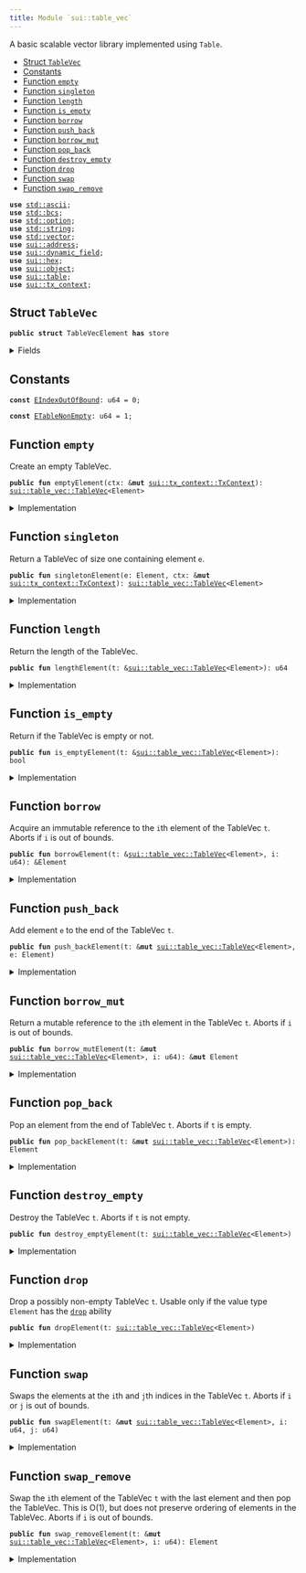 ```yaml
---
title: Module `sui::table_vec`
---
```


A basic scalable vector library implemented using <code>Table</code>.


-  [Struct `TableVec`](#sui_table_vec_TableVec)
-  [Constants](#@Constants_0)
-  [Function `empty`](#sui_table_vec_empty)
-  [Function `singleton`](#sui_table_vec_singleton)
-  [Function `length`](#sui_table_vec_length)
-  [Function `is_empty`](#sui_table_vec_is_empty)
-  [Function `borrow`](#sui_table_vec_borrow)
-  [Function `push_back`](#sui_table_vec_push_back)
-  [Function `borrow_mut`](#sui_table_vec_borrow_mut)
-  [Function `pop_back`](#sui_table_vec_pop_back)
-  [Function `destroy_empty`](#sui_table_vec_destroy_empty)
-  [Function `drop`](#sui_table_vec_drop)
-  [Function `swap`](#sui_table_vec_swap)
-  [Function `swap_remove`](#sui_table_vec_swap_remove)


<pre><code><b>use</b> <a href="../std/ascii.md#std_ascii">std::ascii</a>;
<b>use</b> <a href="../std/bcs.md#std_bcs">std::bcs</a>;
<b>use</b> <a href="../std/option.md#std_option">std::option</a>;
<b>use</b> <a href="../std/string.md#std_string">std::string</a>;
<b>use</b> <a href="../std/vector.md#std_vector">std::vector</a>;
<b>use</b> <a href="../sui/address.md#sui_address">sui::address</a>;
<b>use</b> <a href="../sui/dynamic_field.md#sui_dynamic_field">sui::dynamic_field</a>;
<b>use</b> <a href="../sui/hex.md#sui_hex">sui::hex</a>;
<b>use</b> <a href="../sui/object.md#sui_object">sui::object</a>;
<b>use</b> <a href="../sui/table.md#sui_table">sui::table</a>;
<b>use</b> <a href="../sui/tx_context.md#sui_tx_context">sui::tx_context</a>;
</code></pre>



<a name="sui_table_vec_TableVec"></a>

## Struct `TableVec`



<pre><code><b>public</b> <b>struct</b> TableVecElement <b>has</b> store
</code></pre>



<details>
<summary>Fields</summary>


<dl>
<dt>
<code>contents: <a href="../sui/table.md#sui_table_Table">sui::table::Table</a>&lt;u64, Element&gt;</code>
</dt>
<dd>
 The contents of the table vector.
</dd>
</dl>


</details>

<a name="@Constants_0"></a>

## Constants


<a name="sui_table_vec_EIndexOutOfBound"></a>



<pre><code><b>const</b> <a href="../sui/table_vec.md#sui_table_vec_EIndexOutOfBound">EIndexOutOfBound</a>: u64 = 0;
</code></pre>



<a name="sui_table_vec_ETableNonEmpty"></a>



<pre><code><b>const</b> <a href="../sui/table_vec.md#sui_table_vec_ETableNonEmpty">ETableNonEmpty</a>: u64 = 1;
</code></pre>



<a name="sui_table_vec_empty"></a>

## Function `empty`

Create an empty TableVec.


<pre><code><b>public</b> <b>fun</b> emptyElement(ctx: &<b>mut</b> <a href="../sui/tx_context.md#sui_tx_context_TxContext">sui::tx_context::TxContext</a>): <a href="../sui/table_vec.md#sui_table_vec_TableVec">sui::table_vec::TableVec</a>&lt;Element&gt;
</code></pre>



<details>
<summary>Implementation</summary>


<pre><code><b>public</b> <b>fun</b> <a href="../sui/table_vec.md#sui_table_vec_empty">empty</a>&lt;Element: store&gt;(ctx: &<b>mut</b> TxContext): <a href="../sui/table_vec.md#sui_table_vec_TableVec">TableVec</a>&lt;Element&gt; {
    <a href="../sui/table_vec.md#sui_table_vec_TableVec">TableVec</a> {
        contents: <a href="../sui/table.md#sui_table_new">table::new</a>(ctx),
    }
}
</code></pre>



</details>

<a name="sui_table_vec_singleton"></a>

## Function `singleton`

Return a TableVec of size one containing element <code>e</code>.


<pre><code><b>public</b> <b>fun</b> singletonElement(e: Element, ctx: &<b>mut</b> <a href="../sui/tx_context.md#sui_tx_context_TxContext">sui::tx_context::TxContext</a>): <a href="../sui/table_vec.md#sui_table_vec_TableVec">sui::table_vec::TableVec</a>&lt;Element&gt;
</code></pre>



<details>
<summary>Implementation</summary>


<pre><code><b>public</b> <b>fun</b> <a href="../sui/table_vec.md#sui_table_vec_singleton">singleton</a>&lt;Element: store&gt;(e: Element, ctx: &<b>mut</b> TxContext): <a href="../sui/table_vec.md#sui_table_vec_TableVec">TableVec</a>&lt;Element&gt; {
    <b>let</b> <b>mut</b> t = <a href="../sui/table_vec.md#sui_table_vec_empty">empty</a>(ctx);
    t.<a href="../sui/table_vec.md#sui_table_vec_push_back">push_back</a>(e);
    t
}
</code></pre>



</details>

<a name="sui_table_vec_length"></a>

## Function `length`

Return the length of the TableVec.


<pre><code><b>public</b> <b>fun</b> lengthElement(t: &<a href="../sui/table_vec.md#sui_table_vec_TableVec">sui::table_vec::TableVec</a>&lt;Element&gt;): u64
</code></pre>



<details>
<summary>Implementation</summary>


<pre><code><b>public</b> <b>fun</b> <a href="../sui/table_vec.md#sui_table_vec_length">length</a>&lt;Element: store&gt;(t: &<a href="../sui/table_vec.md#sui_table_vec_TableVec">TableVec</a>&lt;Element&gt;): u64 {
    t.contents.<a href="../sui/table_vec.md#sui_table_vec_length">length</a>()
}
</code></pre>



</details>

<a name="sui_table_vec_is_empty"></a>

## Function `is_empty`

Return if the TableVec is empty or not.


<pre><code><b>public</b> <b>fun</b> is_emptyElement(t: &<a href="../sui/table_vec.md#sui_table_vec_TableVec">sui::table_vec::TableVec</a>&lt;Element&gt;): bool
</code></pre>



<details>
<summary>Implementation</summary>


<pre><code><b>public</b> <b>fun</b> <a href="../sui/table_vec.md#sui_table_vec_is_empty">is_empty</a>&lt;Element: store&gt;(t: &<a href="../sui/table_vec.md#sui_table_vec_TableVec">TableVec</a>&lt;Element&gt;): bool {
    t.<a href="../sui/table_vec.md#sui_table_vec_length">length</a>() == 0
}
</code></pre>



</details>

<a name="sui_table_vec_borrow"></a>

## Function `borrow`

Acquire an immutable reference to the <code>i</code>th element of the TableVec <code>t</code>.
Aborts if <code>i</code> is out of bounds.


<pre><code><b>public</b> <b>fun</b> borrowElement(t: &<a href="../sui/table_vec.md#sui_table_vec_TableVec">sui::table_vec::TableVec</a>&lt;Element&gt;, i: u64): &Element
</code></pre>



<details>
<summary>Implementation</summary>


<pre><code><b>public</b> <b>fun</b> <a href="../sui/borrow.md#sui_borrow">borrow</a>&lt;Element: store&gt;(t: &<a href="../sui/table_vec.md#sui_table_vec_TableVec">TableVec</a>&lt;Element&gt;, i: u64): &Element {
    <b>assert</b>!(t.<a href="../sui/table_vec.md#sui_table_vec_length">length</a>() &gt; i, <a href="../sui/table_vec.md#sui_table_vec_EIndexOutOfBound">EIndexOutOfBound</a>);
    &t.contents[i]
}
</code></pre>



</details>

<a name="sui_table_vec_push_back"></a>

## Function `push_back`

Add element <code>e</code> to the end of the TableVec <code>t</code>.


<pre><code><b>public</b> <b>fun</b> push_backElement(t: &<b>mut</b> <a href="../sui/table_vec.md#sui_table_vec_TableVec">sui::table_vec::TableVec</a>&lt;Element&gt;, e: Element)
</code></pre>



<details>
<summary>Implementation</summary>


<pre><code><b>public</b> <b>fun</b> <a href="../sui/table_vec.md#sui_table_vec_push_back">push_back</a>&lt;Element: store&gt;(t: &<b>mut</b> <a href="../sui/table_vec.md#sui_table_vec_TableVec">TableVec</a>&lt;Element&gt;, e: Element) {
    <b>let</b> key = t.<a href="../sui/table_vec.md#sui_table_vec_length">length</a>();
    t.contents.add(key, e);
}
</code></pre>



</details>

<a name="sui_table_vec_borrow_mut"></a>

## Function `borrow_mut`

Return a mutable reference to the <code>i</code>th element in the TableVec <code>t</code>.
Aborts if <code>i</code> is out of bounds.


<pre><code><b>public</b> <b>fun</b> borrow_mutElement(t: &<b>mut</b> <a href="../sui/table_vec.md#sui_table_vec_TableVec">sui::table_vec::TableVec</a>&lt;Element&gt;, i: u64): &<b>mut</b> Element
</code></pre>



<details>
<summary>Implementation</summary>


<pre><code><b>public</b> <b>fun</b> <a href="../sui/table_vec.md#sui_table_vec_borrow_mut">borrow_mut</a>&lt;Element: store&gt;(t: &<b>mut</b> <a href="../sui/table_vec.md#sui_table_vec_TableVec">TableVec</a>&lt;Element&gt;, i: u64): &<b>mut</b> Element {
    <b>assert</b>!(t.<a href="../sui/table_vec.md#sui_table_vec_length">length</a>() &gt; i, <a href="../sui/table_vec.md#sui_table_vec_EIndexOutOfBound">EIndexOutOfBound</a>);
    &<b>mut</b> t.contents[i]
}
</code></pre>



</details>

<a name="sui_table_vec_pop_back"></a>

## Function `pop_back`

Pop an element from the end of TableVec <code>t</code>.
Aborts if <code>t</code> is empty.


<pre><code><b>public</b> <b>fun</b> pop_backElement(t: &<b>mut</b> <a href="../sui/table_vec.md#sui_table_vec_TableVec">sui::table_vec::TableVec</a>&lt;Element&gt;): Element
</code></pre>



<details>
<summary>Implementation</summary>


<pre><code><b>public</b> <b>fun</b> <a href="../sui/table_vec.md#sui_table_vec_pop_back">pop_back</a>&lt;Element: store&gt;(t: &<b>mut</b> <a href="../sui/table_vec.md#sui_table_vec_TableVec">TableVec</a>&lt;Element&gt;): Element {
    <b>let</b> <a href="../sui/table_vec.md#sui_table_vec_length">length</a> = <a href="../sui/table_vec.md#sui_table_vec_length">length</a>(t);
    <b>assert</b>!(<a href="../sui/table_vec.md#sui_table_vec_length">length</a> &gt; 0, <a href="../sui/table_vec.md#sui_table_vec_EIndexOutOfBound">EIndexOutOfBound</a>);
    t.contents.remove(<a href="../sui/table_vec.md#sui_table_vec_length">length</a> - 1)
}
</code></pre>



</details>

<a name="sui_table_vec_destroy_empty"></a>

## Function `destroy_empty`

Destroy the TableVec <code>t</code>.
Aborts if <code>t</code> is not empty.


<pre><code><b>public</b> <b>fun</b> destroy_emptyElement(t: <a href="../sui/table_vec.md#sui_table_vec_TableVec">sui::table_vec::TableVec</a>&lt;Element&gt;)
</code></pre>



<details>
<summary>Implementation</summary>


<pre><code><b>public</b> <b>fun</b> <a href="../sui/table_vec.md#sui_table_vec_destroy_empty">destroy_empty</a>&lt;Element: store&gt;(t: <a href="../sui/table_vec.md#sui_table_vec_TableVec">TableVec</a>&lt;Element&gt;) {
    <b>assert</b>!(<a href="../sui/table_vec.md#sui_table_vec_length">length</a>(&t) == 0, <a href="../sui/table_vec.md#sui_table_vec_ETableNonEmpty">ETableNonEmpty</a>);
    <b>let</b> <a href="../sui/table_vec.md#sui_table_vec_TableVec">TableVec</a> { contents } = t;
    contents.<a href="../sui/table_vec.md#sui_table_vec_destroy_empty">destroy_empty</a>();
}
</code></pre>



</details>

<a name="sui_table_vec_drop"></a>

## Function `drop`

Drop a possibly non-empty TableVec <code>t</code>.
Usable only if the value type <code>Element</code> has the <code><a href="../sui/table_vec.md#sui_table_vec_drop">drop</a></code> ability


<pre><code><b>public</b> <b>fun</b> dropElement(t: <a href="../sui/table_vec.md#sui_table_vec_TableVec">sui::table_vec::TableVec</a>&lt;Element&gt;)
</code></pre>



<details>
<summary>Implementation</summary>


<pre><code><b>public</b> <b>fun</b> <a href="../sui/table_vec.md#sui_table_vec_drop">drop</a>&lt;Element: <a href="../sui/table_vec.md#sui_table_vec_drop">drop</a> + store&gt;(t: <a href="../sui/table_vec.md#sui_table_vec_TableVec">TableVec</a>&lt;Element&gt;) {
    <b>let</b> <a href="../sui/table_vec.md#sui_table_vec_TableVec">TableVec</a> { contents } = t;
    contents.<a href="../sui/table_vec.md#sui_table_vec_drop">drop</a>()
}
</code></pre>



</details>

<a name="sui_table_vec_swap"></a>

## Function `swap`

Swaps the elements at the <code>i</code>th and <code>j</code>th indices in the TableVec <code>t</code>.
Aborts if <code>i</code> or <code>j</code> is out of bounds.


<pre><code><b>public</b> <b>fun</b> swapElement(t: &<b>mut</b> <a href="../sui/table_vec.md#sui_table_vec_TableVec">sui::table_vec::TableVec</a>&lt;Element&gt;, i: u64, j: u64)
</code></pre>



<details>
<summary>Implementation</summary>


<pre><code><b>public</b> <b>fun</b> <a href="../sui/table_vec.md#sui_table_vec_swap">swap</a>&lt;Element: store&gt;(t: &<b>mut</b> <a href="../sui/table_vec.md#sui_table_vec_TableVec">TableVec</a>&lt;Element&gt;, i: u64, j: u64) {
    <b>assert</b>!(t.<a href="../sui/table_vec.md#sui_table_vec_length">length</a>() &gt; i, <a href="../sui/table_vec.md#sui_table_vec_EIndexOutOfBound">EIndexOutOfBound</a>);
    <b>assert</b>!(t.<a href="../sui/table_vec.md#sui_table_vec_length">length</a>() &gt; j, <a href="../sui/table_vec.md#sui_table_vec_EIndexOutOfBound">EIndexOutOfBound</a>);
    <b>if</b> (i == j) {
        <b>return</b>
    };
    <b>let</b> element_i = t.contents.remove(i);
    <b>let</b> element_j = t.contents.remove(j);
    t.contents.add(j, element_i);
    t.contents.add(i, element_j);
}
</code></pre>



</details>

<a name="sui_table_vec_swap_remove"></a>

## Function `swap_remove`

Swap the <code>i</code>th element of the TableVec <code>t</code> with the last element and then pop the TableVec.
This is O(1), but does not preserve ordering of elements in the TableVec.
Aborts if <code>i</code> is out of bounds.


<pre><code><b>public</b> <b>fun</b> swap_removeElement(t: &<b>mut</b> <a href="../sui/table_vec.md#sui_table_vec_TableVec">sui::table_vec::TableVec</a>&lt;Element&gt;, i: u64): Element
</code></pre>



<details>
<summary>Implementation</summary>


<pre><code><b>public</b> <b>fun</b> <a href="../sui/table_vec.md#sui_table_vec_swap_remove">swap_remove</a>&lt;Element: store&gt;(t: &<b>mut</b> <a href="../sui/table_vec.md#sui_table_vec_TableVec">TableVec</a>&lt;Element&gt;, i: u64): Element {
    <b>assert</b>!(t.<a href="../sui/table_vec.md#sui_table_vec_length">length</a>() &gt; i, <a href="../sui/table_vec.md#sui_table_vec_EIndexOutOfBound">EIndexOutOfBound</a>);
    <b>let</b> last_idx = t.<a href="../sui/table_vec.md#sui_table_vec_length">length</a>() - 1;
    t.<a href="../sui/table_vec.md#sui_table_vec_swap">swap</a>(i, last_idx);
    t.<a href="../sui/table_vec.md#sui_table_vec_pop_back">pop_back</a>()
}
</code></pre>



</details>
